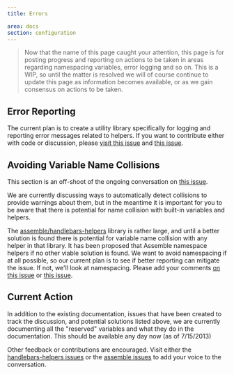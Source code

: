 ```yaml
---
title: Errors

area: docs
section: configuration
---
```


> Now that the name of this page caught your attention, this page is for posting progress and reporting on actions to be taken in areas regarding namespacing variables, error logging and so on. This is a WIP, so until the matter is resolved we will of course continue to update this page as information becomes available, or as we gain consensus on actions to be taken.

## Error Reporting

The current plan is to create a utility library specifically for logging and reporting error messages related to helpers. If you want to contribute either with code or discussion, please [visit this issue](https://github.com/assemble/handlebars-helpers/issues/32) and [this issue](https://github.com/assemble/handlebars-helpers/issues/23).


## Avoiding Variable Name Collisions

This section is an off-shoot of the ongoing conversation on [this issue](https://github.com/assemble/handlebars-helpers/issues/38).

We are currently discussing ways to automatically detect collisions to provide warnings about them, but in the meantime it is important for you to be aware that there is potential for name collision with built-in variables and helpers.

The [assemble/handlebars-helpers](https://github.com/assemble/handlebars-helpers) library is rather large, and until a better solution is found there is potential for variable name collision with any helper in that library. It has been proposed that Assemble namespace helpers if no other viable solution is found. We want to avoid namespacing if at all possible, so our current plan is to see if better reporting can mitigate the issue. If not, we'll look at namespacing. Please add your comments [on this issue](https://github.com/assemble/handlebars-helpers/issues/32) or [this issue](https://github.com/assemble/handlebars-helpers/issues/23).


## Current Action

In addition to the existing documentation, issues that have been created to track the discussion, and potential solutions listed above, we are currently documenting all the "reserved" variables and what they do in the documentation. This should be available any day now (as of 7/15/2013)

Other feedback or contributions are encouraged. Visit either the [handlebars-helpers issues](https://github.com/assemble/handlebars-helpers/issues) or the [assemble issues](https://github.com/assemble/assemble/issues) to add your voice to the conversation.

